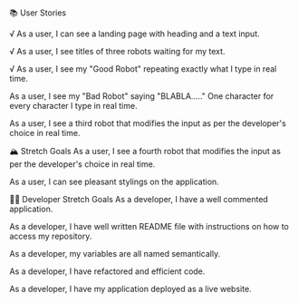 📚 User Stories

√ As a user, I can see a landing page with heading and a text input.
<!--Create a Header named The Robot Amigos in the return portion -->
<!-- Create a text input in each robot component file under the return portion -->

√ As a user, I see titles of three robots waiting for my text.
<!-- Create a header tag to give a title for each robot component named "Good Robot", "Bad Robot" and "EJ Robot" each robot under the return portion -->

√ As a user, I see my "Good Robot" repeating exactly what I type in real time.
<!-- Create a paragraph tag with a robot emoji for "Good Robot" that says "Repeating" and insert the user JSX state variable that is able to be changed throughout-->
<!-- Use the useState function to control each robot's user function -->

As a user, I see my "Bad Robot" saying "BLABLA....." One character for every character I type in real time.
<!-- Create a paragraph tag with a robot emoji for "Bad Robot" that says "BlaBlaBla" and insert the user JSX state variable that is able to be changed throughout-->
<!-- Use the useState function to control each robot's user function -->

As a user, I see a third robot that modifies the input as per the developer's choice in real time.
<!-- Create a paragraph tag with a robot emoji for "EJ Robot" that says "Modifying" and insert the user JSX state variable that is able to be changed throughout-->
<!-- Use the useState function to control each robot's user function -->

🏔 Stretch Goals
As a user, I see a fourth robot that modifies the input as per the developer's choice in real time.

As a user, I can see pleasant stylings on the application.


👩‍💻 Developer Stretch Goals
As a developer, I have a well commented application.

As a developer, I have well written README file with instructions on how to access my repository.

As a developer, my variables are all named semantically.

As a developer, I have refactored and efficient code.

As a developer, I have my application deployed as a live website.